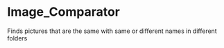# Image_Comparator
Finds pictures that are the same with same or different names in different folders
